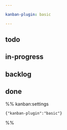 ```yaml
---

kanban-plugin: basic

---
```


## todo



## in-progress



## backlog



## done





%% kanban:settings
```
{"kanban-plugin":"basic"}
```
%%